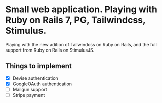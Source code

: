 # Small web application. Playing with Ruby on Rails 7, PG, Tailwindcss, Stimulus.
Playing with the new adition of Tailwindcss on Ruby on Rails, and the full support
from Ruby on Rails on StimulusJS.

## Things to implement
 
- [x] Devise authentication 
- [x] GoogleOAuth authentication
- [ ] Mailgun support
- [ ] Stripe payment
